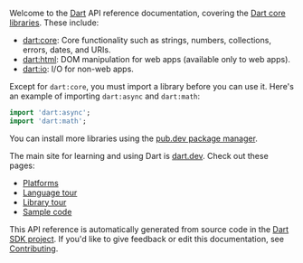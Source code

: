 Welcome to the [Dart](https://dart.dev/) API reference documentation, covering
the [Dart core libraries](https://dart.dev/guides/libraries). These include:
   
  * [dart:core](dart-core/dart-core-library.html): Core functionality such as
    strings, numbers, collections, errors, dates, and URIs.
  * [dart:html](dart-html/dart-html-library.html): DOM manipulation for web apps
    (available only to web apps).
  * [dart:io](dart-io/dart-io-library.html): I/O for non-web apps.
  
Except for `dart:core`, you must import a library before you can use it. Here's
an example of importing `dart:async` and `dart:math`:

```dart
import 'dart:async';
import 'dart:math';
```

You can install more libraries using the
[pub.dev package manager](https://dart.dev/guides/packages).

The main site for learning and using Dart is
[dart.dev](https://dart.dev). Check out these pages:

  * [Platforms](https://dart.dev/platforms)
  * [Language tour](https://dart.dev/guides/language/language-tour)
  * [Library tour](https://dart.dev/guides/libraries/library-tour)
  * [Sample code](https://dart.dev/samples)

This API reference is automatically generated from source code in the [Dart
SDK project](https://github.com/dart-lang/sdk).
If you'd like to give feedback or edit this documentation, see
[Contributing](https://github.com/dart-lang/sdk/wiki/Contributing).
